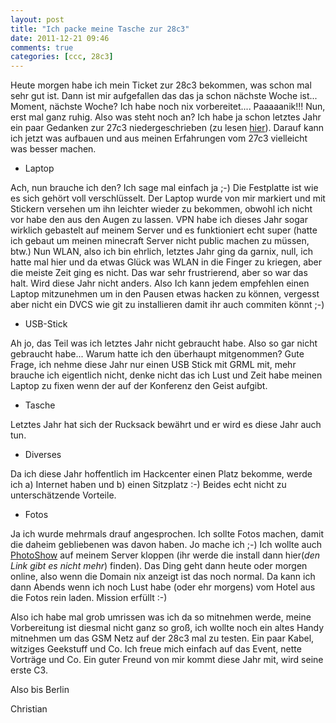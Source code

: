 ```yaml
---
layout: post
title: "Ich packe meine Tasche zur 28c3"
date: 2011-12-21 09:46
comments: true
categories: [ccc, 28c3] 
---
```

Heute morgen habe ich mein Ticket zur 28c3 bekommen, was schon mal sehr gut ist. Dann ist mir aufgefallen das das ja schon nächste Woche ist... Moment, nächste Woche? Ich habe noch nix vorbereitet.... Paaaaanik!!! Nun, erst mal ganz ruhig. Also was steht noch an? Ich habe ja schon letztes Jahr ein paar Gedanken zur 27c3 niedergeschrieben (zu lesen [hier](http://blog.sangyye.de/2010/11/erste-gedanken-zur-27c3/)). Darauf kann ich jetzt was aufbauen und aus meinen Erfahrungen vom 27c3 vielleicht was besser machen.

*  Laptop

Ach, nun brauche ich den? Ich sage mal einfach ja ;-) Die Festplatte ist wie es sich gehört voll verschlüsselt. Der Laptop wurde von mir markiert und mit Stickern versehen um ihn leichter wieder zu bekommen, obwohl ich nicht vor habe den aus den Augen zu lassen. VPN habe ich dieses Jahr sogar wirklich gebastelt auf meinem Server und es funktioniert echt super (hatte ich gebaut um meinen minecraft Server nicht public machen zu müssen, btw.) Nun WLAN, also ich bin ehrlich, letztes Jahr ging da garnix, null, ich hatte mal hier und da etwas Glück was WLAN in die Finger zu kriegen, aber die meiste Zeit ging es nicht. Das war sehr frustrierend, aber so war das halt. Wird diese Jahr nicht anders. Also Ich kann jedem empfehlen einen Laptop mitzunehmen um in den Pausen etwas hacken zu können, vergesst aber nicht ein DVCS wie git zu installieren damit ihr auch commiten könnt ;-)

*  USB-Stick

Ah jo, das Teil was ich letztes Jahr nicht gebraucht habe. Also so gar nicht gebraucht habe... Warum hatte ich den überhaupt mitgenommen? Gute Frage, ich nehme diese Jahr nur einen USB Stick mit GRML mit, mehr brauche ich eigentlich nicht, denke nicht das ich Lust und Zeit habe meinen Laptop zu fixen wenn der auf der Konferenz den Geist aufgibt.

*  Tasche

Letztes Jahr hat sich der Rucksack bewährt und er wird es diese Jahr auch tun.

*  Diverses

Da ich diese Jahr hoffentlich im Hackcenter einen Platz bekomme, werde ich a) Internet haben und b) einen Sitzplatz :-) 
Beides echt nicht zu unterschätzende Vorteile.

*  Fotos

Ja ich wurde mehrmals drauf angesprochen. Ich sollte Fotos machen, damit die daheim gebliebenen was davon haben. Jo mache ich ;-) Ich wollte auch [PhotoShow](http://www.photoshow-gallery.com/) auf meinem Server kloppen (ihr werde die install dann hier(*den Link gibt es nicht mehr*) finden). Das Ding geht dann heute oder morgen online, also wenn die Domain nix anzeigt ist das noch normal. Da kann ich dann Abends wenn ich noch Lust habe (oder ehr morgens) vom Hotel aus die Fotos rein laden. Mission erfüllt :-)

Also ich habe mal grob umrissen was ich da so mitnehmen werde, meine Vorbereitung ist diesmal nicht ganz so groß, ich wollte noch ein altes Handy mitnehmen um das GSM Netz auf der 28c3 mal zu testen. Ein paar Kabel, witziges Geekstuff und Co. Ich freue mich einfach auf das Event, nette Vorträge und Co. Ein guter Freund von mir kommt diese Jahr mit, wird seine erste C3.

Also bis Berlin

Christian
